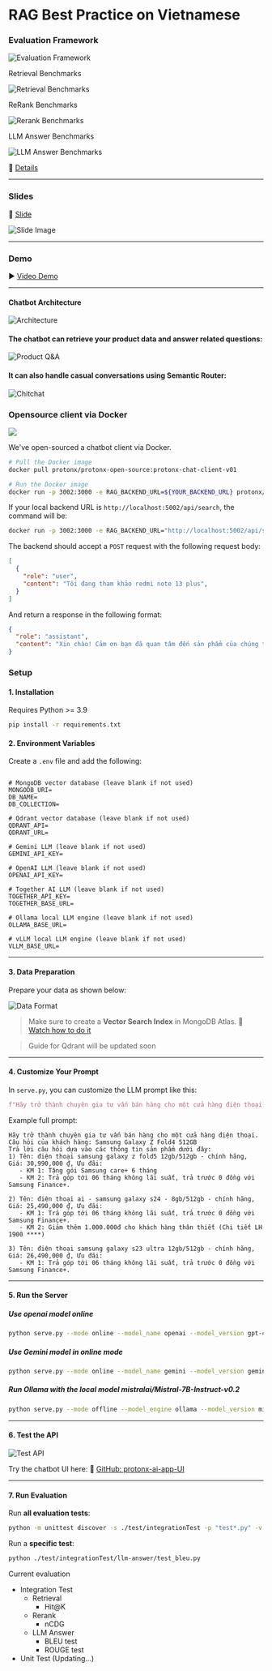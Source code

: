 # RAG Best Practice on Vietnamese

### Evaluation Framework

![Evaluation Framework](https://storage.googleapis.com/mle-courses-prod/users/61b6fa1ba83a7e37c8309756/private-files/b905f980-57e1-11f0-84e4-0f8a7a754383-Screenshot_2025_07_03_144533.png)

Retrieval Benchmarks

![Retrieval Benchmarks](https://storage.googleapis.com/mle-courses-prod/users/61b6fa1ba83a7e37c8309756/private-files/ffc9c650-5181-11f0-9c7a-bfa66305902b-output__2_.png)

ReRank Benchmarks

![Rerank Benchmarks](https://storage.googleapis.com/mle-courses-prod/users/61b869ca9c3c5e00292bb42d/private-files/b5d82990-6c63-11f0-8395-0df7dffeba85-average_ndcg_reranker_models_horizontal_sorted_1.png)

LLM Answer Benchmarks

![LLM Answer Benchmarks](https://storage.googleapis.com/mle-courses-prod/users/61b6fa1ba83a7e37c8309756/private-files/7920b290-5315-11f0-84e4-0f8a7a754383-output.png)

🔗 [Details](https://protonx.coursemind.io/courses/684d3a8bb224570012d03b22/topics/684f965f904b370012b6a553)

---

### Slides

📑 [Slide](https://drive.google.com/file/d/1HxTEHp4lV6i4C5F2ummqjFLXDnzPkaPX/view?usp=sharing)

![Slide Image](https://storage.googleapis.com/mle-courses-prod/users/61b869ca9c3c5e00292bb42d/private-files/dd582970-3da7-11ef-bf69-71eafa46c86b-Screen_Shot_2024_07_09_at_11.00.59.png)

---

### Demo

▶️ [Video Demo](https://youtu.be/zzN3FEuzVt4)

---

#### Chatbot Architecture

![Architecture](https://storage.googleapis.com/mle-courses-prod/users/61b6fa1ba83a7e37c8309756/private-files/dbbba200-6e88-11f0-9258-839289629457-Screenshot_2025-08-01_103702.png)



#### The chatbot can retrieve your product data and answer related questions:

![Product Q\&A](https://storage.googleapis.com/mle-courses-prod/users/61b869ca9c3c5e00292bb42d/private-files/0e6926b0-2a05-11ef-bde4-3b0f2c27b69f-Screen_Shot_2024_06_14_at_11.04.23.png)

#### It can also handle casual conversations using Semantic Router:

![Chitchat](https://storage.googleapis.com/mle-courses-prod/users/61b6fa1ba83a7e37c8309756/private-files/3efb6050-36ca-11ef-a9c5-539ef4fa11ba-Screen_Shot_2024_06_30_at_16.57.11.png)

### Opensource client via Docker


![](https://storage.googleapis.com/mle-courses-prod/users/61b6fa1ba83a7e37c8309756/private-files/221bcae0-6e93-11f0-9258-839289629457-Screenshot_2025-08-01_115038.png)

We've open-sourced a chatbot client via Docker.

```bash
# Pull the Docker image
docker pull protonx/protonx-open-source:protonx-chat-client-v01
```

```bash
# Run the Docker image
docker run -p 3002:3000 -e RAG_BACKEND_URL=${YOUR_BACKEND_URL} protonx/protonx-open-source:protonx-chat-client-v01
```

If your local backend URL is `http://localhost:5002/api/search`, the command will be:

```bash
docker run -p 3002:3000 -e RAG_BACKEND_URL="http://localhost:5002/api/search" protonx/protonx-open-source:protonx-chat-client-v01
```

The backend should accept a `POST` request with the following request body:

```json
[
  {
    "role": "user",
    "content": "Tôi đang tham khảo redmi note 13 plus",
  }
]
```

And return a response in the following format:

```json
{
  "role": "assistant",
  "content": "Xin chào! Cảm ơn bạn đã quan tâm đến sản phẩm của chúng tôi. Điện thoại Redmi Note 13 Pro+ là một lựa chọn tuyệt vời..."
}
```


### Setup

#### 1. Installation

Requires Python >= 3.9

```bash
pip install -r requirements.txt
```

#### 2. Environment Variables

Create a `.env` file and add the following:

```env

# MongoDB vector database (leave blank if not used)
MONGODB_URI=
DB_NAME=
DB_COLLECTION=

# Qdrant vector database (leave blank if not used)
QDRANT_API=
QDRANT_URL=

# Gemini LLM (leave blank if not used)
GEMINI_API_KEY=

# OpenAI LLM (leave blank if not used)
OPENAI_API_KEY=

# Together AI LLM (leave blank if not used)
TOGETHER_API_KEY=
TOGETHER_BASE_URL=

# Ollama local LLM engine (leave blank if not used)
OLLAMA_BASE_URL=

# vLLM local LLM engine (leave blank if not used)
VLLM_BASE_URL=
```
---

#### 3. Data Preparation

Prepare your data as shown below:

![Data Format](https://storage.googleapis.com/mle-courses-prod/users/61b869ca9c3c5e00292bb42d/private-files/36777950-2a04-11ef-bde4-3b0f2c27b69f-Screen_Shot_2024_06_14_at_11.10.39.png)

> Make sure to create a **Vector Search Index** in MongoDB Atlas. 🎥 [Watch how to do it](https://youtu.be/jZ4hN4evesg?si=ZbXAMlQ4dsBQU_oI&t=2076)

> Guide for Qdrant will be updated soon

---

#### 4. Customize Your Prompt

In `serve.py`, you can customize the LLM prompt like this:

```python
f"Hãy trở thành chuyên gia tư vấn bán hàng cho một cửa hàng điện thoại. Câu hỏi của khách hàng: {query}\nTrả lời câu hỏi dựa vào các thông tin sản phẩm dưới đây: {source_information}."
```

Example full prompt:

```
Hãy trở thành chuyên gia tư vấn bán hàng cho một cửa hàng điện thoại. Câu hỏi của khách hàng: Samsung Galaxy Z Fold4 512GB
Trả lời câu hỏi dựa vào các thông tin sản phẩm dưới đây: 
1) Tên: điện thoại samsung galaxy z fold5 12gb/512gb - chính hãng, Giá: 30,990,000 ₫, Ưu đãi:
   - KM 1: Tặng gói Samsung care+ 6 tháng
   - KM 2: Trả góp tới 06 tháng không lãi suất, trả trước 0 đồng với Samsung Finance+.

2) Tên: điện thoại ai - samsung galaxy s24 - 8gb/512gb - chính hãng, Giá: 25,490,000 ₫, Ưu đãi:
   - KM 1: Trả góp tới 06 tháng không lãi suất, trả trước 0 đồng với Samsung Finance+.
   - KM 2: Giảm thêm 1.000.000đ cho khách hàng thân thiết (Chi tiết LH 1900 ****)

3) Tên: điện thoại samsung galaxy s23 ultra 12gb/512gb - chính hãng, Giá: 26,490,000 ₫, Ưu đãi:
   - KM 1: Trả góp tới 06 tháng không lãi suất, trả trước 0 đồng với Samsung Finance+.
```

---

#### 5. Run the Server

##### Use openai model online

```bash
python serve.py --mode online --model_name openai --model_version gpt-4o
```

##### Use Gemini model in online mode

```bash
python serve.py --mode online --model_name gemini --model_version gemini-2.0-flash
```

##### Run Ollama with the local model mistralai/Mistral-7B-Instruct-v0.2

```bash
python serve.py --mode offline --model_engine ollama --model_version mistralai/Mistral-7B-Instruct-v0.2
```


---

#### 6. Test the API

![Test API](https://storage.googleapis.com/mle-courses-prod/users/61b6fa1ba83a7e37c8309756/private-files/709ea4a0-298c-11ef-8393-319a26aa84a3-Screen_Shot_2024_06_13_at_20.54.17.png)

Try the chatbot UI here:
🔗 [GitHub: protonx-ai-app-UI](https://github.com/bangoc123/protonx-ai-app-UI)

---

#### 7. Run Evaluation

Run **all evaluation tests**:

```bash
python -m unittest discover -s ./test/integrationTest -p "test*.py" -v
```

Run a **specific test**:

```bash
python ./test/integrationTest/llm-answer/test_bleu.py
```

Current evaluation
- Integration Test
   - Retrieval
      - Hit@K
   - Rerank
      - nCDG
   - LLM Answer
      - BLEU test
      - ROUGE test
- Unit Test (Updating...)